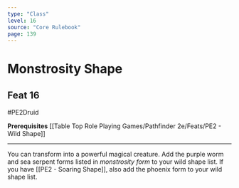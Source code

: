 ```yaml
---
type: "Class"
level: 16
source: "Core Rulebook"
page: 139
---
```

# Monstrosity Shape
## Feat 16
#PE2Druid

**Prerequisites** [[Table Top Role Playing Games/Pathfinder 2e/Feats/PE2 - Wild Shape]]

---
You can transform into a powerful magical creature. Add the purple worm and sea serpent forms listed in *monstrosity form* to your wild shape list. If you have [[PE2 - Soaring Shape]], also add the phoenix form to your wild shape list.
